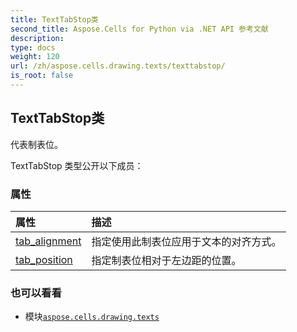 ```yaml
---
title: TextTabStop类
second_title: Aspose.Cells for Python via .NET API 参考文献
description:
type: docs
weight: 120
url: /zh/aspose.cells.drawing.texts/texttabstop/
is_root: false
---
```

## TextTabStop类
代表制表位。



TextTabStop 类型公开以下成员：

### 属性
|属性|描述|
| :- | :- |
| [tab_alignment](/cells/python-net/zh/aspose.cells.drawing.texts/texttabstop/tab_alignment) |指定使用此制表位应用于文本的对齐方式。|
| [tab_position](/cells/python-net/zh/aspose.cells.drawing.texts/texttabstop/tab_position) |指定制表位相对于左边距的位置。|



### 也可以看看
* 模块[`aspose.cells.drawing.texts`](..)
